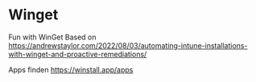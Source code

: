 # Winget
Fun with WinGet
Based on
https://andrewstaylor.com/2022/08/03/automating-intune-installations-with-winget-and-proactive-remediations/

Apps finden
https://winstall.app/apps
